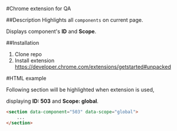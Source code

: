 #Chrome extension for QA

##Description
Highlights all `components` on current page.

Displays component's **ID** and **Scope**.

##Installation

1. Clone repo
2. Install extension https://developer.chrome.com/extensions/getstarted#unpacked

#HTML example

Following section will be highlighted when extension is used,

displaying **ID: 503** and **Scope: global**.


```html
<section data-component="503" data-scope="global">
    ...
</section>
```